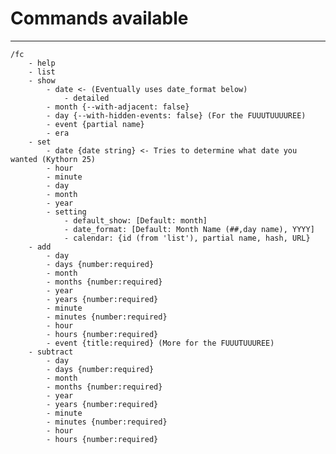# Commands available

---

    /fc
        - help
        - list
        - show
            - date <- (Eventually uses date_format below)
                - detailed
            - month {--with-adjacent: false}
            - day {--with-hidden-events: false} (For the FUUUTUUUUREE)
            - event {partial name}
            - era
        - set
            - date {date string} <- Tries to determine what date you wanted (Kythorn 25)
            - hour
            - minute
            - day
            - month
            - year
            - setting
                - default_show: [Default: month]
                - date_format: [Default: Month Name (##,day name), YYYY]
                - calendar: {id (from 'list'), partial name, hash, URL}
        - add
            - day
            - days {number:required}
            - month
            - months {number:required}
            - year
            - years {number:required}
            - minute
            - minutes {number:required}
            - hour
            - hours {number:required}
            - event {title:required} (More for the FUUUTUUUREE)
        - subtract
            - day
            - days {number:required}
            - month
            - months {number:required}
            - year
            - years {number:required}
            - minute
            - minutes {number:required}
            - hour
            - hours {number:required}
